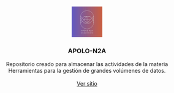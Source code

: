 <!--
*** Thanks for checking out the Best-README-Template. If you have a suggestion
*** that would make this better, please fork the repo and create a pull request
*** or simply open an issue with the tag "enhancement".
*** Thanks again! Now go create something AMAZING! :D
***
***
***
*** To avoid retyping too much info. Do a search and replace for the following:
*** famvazpom, apolo-n2a, twitter_handle, email, APOLO-N2A, Repositorio creado para almacenar las actividades de la materia Herramientas para la gestión de grandes volúmenes de datos
-->



<!-- PROJECT SHIELDS -->
<!--
*** I'm using markdown "reference style" links for readability.
*** Reference links are enclosed in brackets [ ] instead of parentheses ( ).
*** See the bottom of this document for the declaration of the reference variables
*** for contributors-url, forks-url, etc. This is an optional, concise syntax you may use.
*** https://www.markdownguide.org/basic-syntax/#reference-style-links
-->


<!-- PROJECT LOGO -->
<br />
<p align="center">
  <a href="https://github.com/famvazpom/apolo-n2a">
    <img src="images/logo.png" alt="Logo" width="80" height="80">
  </a>

  <h3 align="center">APOLO-N2A</h3>

  <p align="center">
    Repositorio creado para almacenar las actividades de la materia Herramientas para la gestión de grandes volúmenes de datos.
    <br />
    <br />
    <a href="https://github.com/famvazpom/apolo-n2a">Ver sitio</a>
  </p>
</p>

<!-- MARKDOWN LINKS & IMAGES -->
<!-- https://www.markdownguide.org/basic-syntax/#reference-style-links -->
[contributors-shield]: https://img.shields.io/github/contributors/famvazpom/repo.svg?style=for-the-badge
[contributors-url]: https://github.com/famvazpom/repo/graphs/contributors
[forks-shield]: https://img.shields.io/github/forks/famvazpom/repo.svg?style=for-the-badge
[forks-url]: https://github.com/famvazpom/repo/network/members
[stars-shield]: https://img.shields.io/github/stars/famvazpom/repo.svg?style=for-the-badge
[stars-url]: https://github.com/famvazpom/repo/stargazers
[issues-shield]: https://img.shields.io/github/issues/famvazpom/repo.svg?style=for-the-badge
[issues-url]: https://github.com/famvazpom/repo/issues
[license-shield]: https://img.shields.io/github/license/famvazpom/repo.svg?style=for-the-badge
[license-url]: https://github.com/famvazpom/repo/blob/master/LICENSE.txt
[linkedin-shield]: https://img.shields.io/badge/-LinkedIn-black.svg?style=for-the-badge&logo=linkedin&colorB=555
[linkedin-url]: https://linkedin.com/in/famvazpom